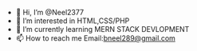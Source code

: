 - 👋 Hi, I’m @Neel2377
- 👀 I’m interested in HTML,CSS/PHP
- 🌱 I’m currently learning MERN STACK DEVLOPMENT
- 📫 How to reach me Email:bneel289@gmail.com

<!---
Neel2377/Neel2377 is a ✨ special ✨ repository because its `README.md` (this file) appears on your GitHub profile.
You can click the Preview link to take a look at your changes.
--->
